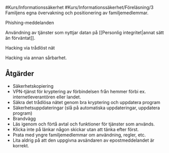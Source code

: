 #Kurs/Informationssäkerhet #Kurs/Informationssäkerhet/Föreläsning/3 
Familjens egna övervakning och positionering av familjemedlemmar.

Phishing-meddelanden

Användning av tjänster som nyttjar datan på [[Personlig integritet|annat sätt än förväntat]].

Hacking via trådlöst nät

Hacking via annan sårbarhet.

## Åtgärder
- Säkerhetskopiering
- VPN-tjänst för kryptering av förbindelsen från hemmer förbi ex. internetleverantören eller landet.
- Säkra det trådlösa nätet genom bra kryptering och uppdatera program
- Säkerhetsuppdateringar (slå på automatiska uppdateringar, uppdatera program)
- Brandvägg
- Läs igenom och förtå avtal och funktioner för tjänster som används.
- Klicka inte på länkar någon skickar utan att tänka efter först.
- Prata med yngre familjemedlemmar om användning, regler, etc.
- Lita aldrig på att den uppgivna avsändaren av epostmeddelandet är korrekt.